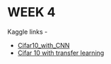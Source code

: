 # WEEK 4 
Kaggle links - 
- [Cifar10_with_CNN](https://www.kaggle.com/kambojharyana/cifar10-with-cnn)
- [Cifar 10 with transfer learning](https://www.kaggle.com/kambojharyana/cifar-10-using-transfer-learning)
